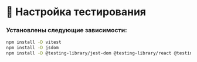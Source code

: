 # 🧪 Настройка тестирования

### Установлены следующие зависимости:

```bash
npm install -D vitest
npm install -D jsdom
npm install -D @testing-library/jest-dom @testing-library/react @testing-library/user-event
```
